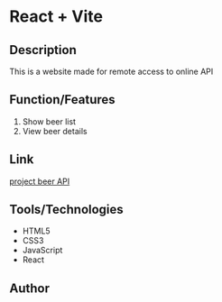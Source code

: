 # React + Vite

## Description

This is a website made for remote access to online API

## Function/Features

1. Show beer list
2. View beer details

## Link

[project beer API](https://github.com/huangrunhong/48_Aufgaben_Beer_API)

## Tools/Technologies

- HTML5
- CSS3
- JavaScript
- React

## Author
